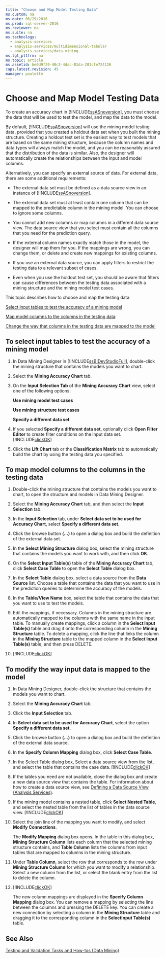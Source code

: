 ```yaml
---
title: "Choose and Map Model Testing Data"
ms.custom: na
ms.date: 06/29/2016
ms.prod: sql-server-2016
ms.reviewer: na
ms.suite: na
ms.technology: 
  - analysis-services
  - analysis-services/multidimensional-tabular
  - analysis-services/data-mining
ms.tgt_pltfrm: na
ms.topic: article
ms.assetid: be0d9f20-40c3-4dac-81da-281cfe724126
caps.latest.revision: 45
manager: paulettm
---
```

# Choose and Map Model Testing Data
To create an accuracy chart in [!INCLUDE[ssASnoversion](../../Topics/TopicNameContainA/includes/ssASnoversion_md.md)], you must choose the data that will be used to test the model, and map the data to the model.  
  
 By default, [!INCLUDE[ssASnoversion](../../Topics/TopicNameContainA/includes/ssASnoversion_md.md)] will use the mining model testing data, provided that you created a holdout data set when you built the mining structure. Creating a holdout test set is the easiest way to test models that are based on the same mining structure, because the column names and data types will always match the model, and you can be reasonably assured that the distribution of the data is similar. Also, the designer will automatically create the relationships between the input and model columns.  
  
 Alternatively, you can specify an external source of data. For external data, there are some additional requirements:  
  
-   The external data set must be defined as a data source view in an instance of [!INCLUDE[ssASnoversion](../../Topics/TopicNameContainA/includes/ssASnoversion_md.md)].  
  
-   The external data set must at least contain one column that can be mapped to the predictable column in the mining model. You can choose to ignore some columns.  
  
-   You cannot add new columns or map columns in a different data source view. The data source view that you select must contain all the columns that you need for the prediction query.  
  
-   If the external column names exactly match those in the model, the designer will map them for you. If the mappings are wrong, you can change them, or delete and create new mappings for existing columns.  
  
-   If you use an external data source, you can apply filters to restrict the testing data to a relevant subset of cases.  
  
-   Even when you use the holdout test set, you should be aware that filters can cause differences between the testing data associated with a mining structure and the mining model test cases.  
  
 This topic describes how to choose and map the testing data:  
  
 [Select input tables to test the accuracy of a mining model](#bkmk_SelectInputs)  
  
 [Map model columns to the columns in the testing data](#bkmk_MapColumns)  
  
 [Change the way that columns in the testing data are mapped to the model](#bkmk_ChangeMappings)  
  
##  <a name="bkmk_SelectInputs"></a> To select input tables to test the accuracy of a mining model  
  
1.  In Data Mining Designer in [!INCLUDE[ssBIDevStudioFull](../../Topics/TopicNameContainA/includes/ssBIDevStudioFull_md.md)], double-click the mining structure that contains the models you want to chart.  
  
2.  Select the **Mining Accuracy Chart** tab.  
  
3.  On the **Input Selection Tab** of the **Mining Accuracy Chart** view, select one of the following options:  
  
     **Use mining model test cases**  
  
     **Use mining structure test cases**  
  
     **Specify a different data set**  
  
4.  If you selected **Specify a different data set**, optionally click **Open Filter Editor** to create filter conditions on the input data set. [!INCLUDE[clickOK](../../Topics/TopicNameContainA/includes/clickOK_md.md)]  
  
5.  Click the **Lift Chart** tab or the **Classification Matrix** tab to automatically build the chart by using the testing data you specified.  
  
##  <a name="bkmk_MapColumns"></a> To map model columns to the columns in the testing data  
  
1.  Double-click the mining structure that contains the models you want to chart, to open the structure and models in Data Mining Designer.  
  
2.  Select the **Mining Accuracy Chart** tab, and then select the **Input Selection** tab.  
  
3.  In the **Input Selection** tab, under **Select data set to be used for Accuracy Chart**, select **Specify a different data set**.  
  
4.  Click the browse button **(…)** to open a dialog box and build the definition of the external data set.  
  
5.  In the **Select Mining Structure** dialog box, select the mining structure that contains the models you want to work with, and then click **OK**.  
  
6.  On the **Select Input Table(s)** table of the **Mining Accuracy Chart** tab, click **Select Case Table** to open the **Select Table** dialog box.  
  
7.  In the **Select Table** dialog box, select a data source from the **Data Source** list. Choose a table that contains the data that you want to use in the prediction queries to determine the accuracy of the models.  
  
8.  In the **Table/View Name** box, select the table that contains the data that you want to use to test the models.  
  
9. Edit the mappings, if necessary. Columns in the mining structure are automatically mapped to the columns with the same name in the input table. To manually create mappings, click a column in the **Select Input Table(s)** table and drag it onto the corresponding column in the **Mining Structure** table. To delete a mapping, click the line that links the column in the **Mining Structure** table to the mapped column in the **Select Input Table(s)** table, and then press DELETE.  
  
10. [!INCLUDE[clickOK](../../Topics/TopicNameContainA/includes/clickOK_md.md)]  
  
##  <a name="bkmk_ChangeMappings"></a> To modify the way input data is mapped to the model  
  
1.  In Data Mining Designer, double-click the structure that contains the models you want to chart.  
  
2.  Select the **Mining Accuracy Chart** tab.  
  
3.  Click the **Input Selection** tab.  
  
4.  In **Select data set to be used for Accuracy Chart**, select the option **Specify a different data set**.  
  
5.  Click the browse button **(…)** to open a dialog box and build the definition of the external data source.  
  
6.  In the **Specify Column Mapping** dialog box, click **Select Case Table**.  
  
7.  In the Select Table dialog box, Select a data source view from the list, and select the table that contains the case data. [!INCLUDE[clickOK](../../Topics/TopicNameContainA/includes/clickOK_md.md)]  
  
8.  If the tables you need are not available, close the dialog box and create a new data source view that contains the table. For information about how to create a data source view, see [Defining a Data Source View (Analysis Services)](../../Topics/TopicNameContainA/Defining-a-Data-Source-View--Analysis-Services-.md).  
  
9. If the mining model contains a nested table, click **Select Nested Table**, and select the nested table from the list of tables in the data source view. [!INCLUDE[clickOK](../../Topics/TopicNameContainA/includes/clickOK_md.md)]  
  
10. Select the join line of the mapping you want to modify, and select **Modify Connections**.  
  
     The **Modify Mapping** dialog box opens. In the table in this dialog box, **Mining Structure Column** lists each column that the selected mining structure contains, and **Table Column** lists the columns from input tables that are mapped to columns in the mining structure.  
  
11. Under **Table Column**, select the row that corresponds to the row under **Mining Structure Column** for which you want to modify a relationship. Select a new column from the list, or select the blank entry from the list to delete the column.  
  
12. [!INCLUDE[clickOK](../../Topics/TopicNameContainA/includes/clickOK_md.md)]  
  
     The new column mappings are displayed in the **Specify Column Mapping** dialog box. You can remove a mapping by selecting the line between the columns and pressing the DELETE key. You can create a new connection by selecting a column in the **Mining Structure** table and dragging it to the corresponding column in the **SelectInput Table(s)** table.  
  
## See Also  
 [Testing and Validation Tasks and How-tos (Data Mining)](../../Topics/TopicNameNotContainA/Testing-and-Validation-Tasks-and-How-tos--Data-Mining-.md)